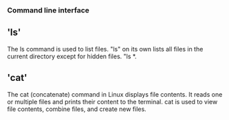 ### Command line interface
## 'ls'
The ls command is used to list files. "ls" on its own lists all files in the current directory except for hidden files. "ls *.
## 'cat' 
The cat (concatenate) command in Linux displays file contents. It reads one or multiple files and prints their content to the terminal. cat is used to view file contents, combine files, and create new files.
